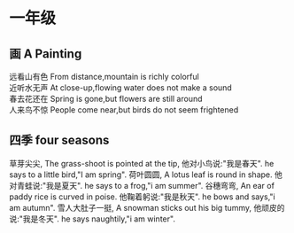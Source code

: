 # 一年级
## 画 A Painting
远看山有色 From distance,mountain is richly colorful  
近听水无声 At close-up,flowing water does not make a sound  
春去花还在 Spring is gone,but flowers are still around  
人来鸟不惊 People come near,but birds do not seem frightened  


## 四季 four seasons
草芽尖尖,                   The grass-shoot is pointed at the tip,
他对小鸟说:"我是春天".      he says to a little bird,"I am spring".
荷叶圆圆,                   A lotus leaf is round in shape.
他对青蛙说:"我是夏天".      he says to a frog,"i am summer".
谷穗弯弯,                   An ear of paddy rice is curved in poise.
他鞠着躬说:"我是秋天".      he bows and says,"i am autumn".
雪人大肚子一挺,             A snowman sticks out his big tummy,
他顽皮的说:"我是冬天".      he says naughtily,"i am winter".
